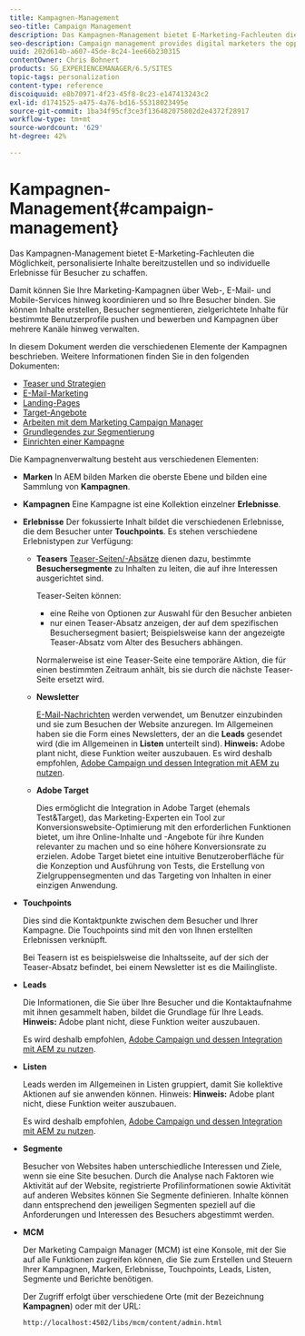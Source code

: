 ```yaml
---
title: Kampagnen-Management
seo-title: Campaign Management
description: Das Kampagnen-Management bietet E-Marketing-Fachleuten die Möglichkeit, personalisierte Inhalte bereitzustellen und so individuelle Erlebnisse für Besucher zu schaffen. Damit können Sie Ihre Marketing-Kampagnen über Web-, E-Mail- und Mobile-Services hinweg koordinieren und so Ihre Besucher binden.
seo-description: Campaign management provides digital marketers the opportunity to deliver personalized content and so create dedicated experiences for visitors. It allows you to orchestrate your marketing campaigns across the web, email and mobile services and so engage your visitors.
uuid: 202d614b-a607-45de-8c24-1ee66b230315
contentOwner: Chris Bohnert
products: SG_EXPERIENCEMANAGER/6.5/SITES
topic-tags: personalization
content-type: reference
discoiquuid: e8b70971-4f23-45f8-8c23-e147413243c2
exl-id: d1741525-a475-4a76-bd16-55318023495e
source-git-commit: 1ba34f95cf3ce3f136482075802d2e4372f28917
workflow-type: tm+mt
source-wordcount: '629'
ht-degree: 42%

---
```



# Kampagnen-Management{#campaign-management}

Das Kampagnen-Management bietet E-Marketing-Fachleuten die Möglichkeit, personalisierte Inhalte bereitzustellen und so individuelle Erlebnisse für Besucher zu schaffen.

Damit können Sie Ihre Marketing-Kampagnen über Web-, E-Mail- und Mobile-Services hinweg koordinieren und so Ihre Besucher binden. Sie können Inhalte erstellen, Besucher segmentieren, zielgerichtete Inhalte für bestimmte Benutzerprofile pushen und bewerben und Kampagnen über mehrere Kanäle hinweg verwalten.

In diesem Dokument werden die verschiedenen Elemente der Kampagnen beschrieben. Weitere Informationen finden Sie in den folgenden Dokumenten:

* [Teaser und Strategien](/help/sites-classic-ui-authoring/classic-personalization-campaigns-teasers-strategy.md)
* [E-Mail-Marketing](/help/sites-classic-ui-authoring/classic-personalization-campaigns-email.md)
* [Landing-Pages](/help/sites-classic-ui-authoring/classic-personalization-campaigns-landingpage.md)
* [Target-Angebote](/help/sites-classic-ui-authoring/classic-personalization-campaigns-target-offers.md)
* [Arbeiten mit dem Marketing Campaign Manager](/help/sites-classic-ui-authoring/classic-personalization-campaigns-mktg-manager.md)
* [Grundlegendes zur Segmentierung](/help/sites-classic-ui-authoring/classic-personalization-campaigns-segmentation.md)
* [Einrichten einer Kampagne](/help/sites-classic-ui-authoring/classic-personalization-campaigns-setting-up-your.md)

Die Kampagnenverwaltung besteht aus verschiedenen Elementen:

* **Marken**
In AEM bilden Marken die oberste Ebene und bilden eine Sammlung von **Kampagnen**.

* **Kampagnen**
Eine Kampagne ist eine Kollektion einzelner **Erlebnisse**.

* **Erlebnisse**
Der fokussierte Inhalt bildet die verschiedenen Erlebnisse, die dem Besucher unter **Touchpoints**. Es stehen verschiedene Erlebnistypen zur Verfügung:

   * **Teasers**
     [Teaser-Seiten/-Absätze](#teasers) dienen dazu, bestimmte **Besuchersegmente** zu Inhalten zu leiten, die auf ihre Interessen ausgerichtet sind.

     Teaser-Seiten können:

      * eine Reihe von Optionen zur Auswahl für den Besucher anbieten
      * nur einen Teaser-Absatz anzeigen, der auf dem spezifischen Besuchersegment basiert; Beispielsweise kann der angezeigte Teaser-Absatz vom Alter des Besuchers abhängen.

     Normalerweise ist eine Teaser-Seite eine temporäre Aktion, die für einen bestimmten Zeitraum anhält, bis sie durch die nächste Teaser-Seite ersetzt wird.

   * **Newsletter**

     [E-Mail-Nachrichten](#emailmarketing) werden verwendet, um Benutzer einzubinden und sie zum Besuchen der Website anzuregen. Im Allgemeinen haben sie die Form eines Newsletters, der an die **Leads** gesendet wird (die im Allgemeinen in **Listen** unterteilt sind). **Hinweis:** Adobe plant nicht, diese Funktion weiter auszubauen. Es wird deshalb empfohlen, [Adobe Campaign und dessen Integration mit AEM zu nutzen](/help/sites-administering/campaign.md).

   * **Adobe Target**

     Dies ermöglicht die Integration in Adobe Target (ehemals Test&amp;Target), das Marketing-Experten ein Tool zur Konversionswebsite-Optimierung mit den erforderlichen Funktionen bietet, um ihre Online-Inhalte und -Angebote für ihre Kunden relevanter zu machen und so eine höhere Konversionsrate zu erzielen. Adobe Target bietet eine intuitive Benutzeroberfläche für die Konzeption und Ausführung von Tests, die Erstellung von Zielgruppensegmenten und das Targeting von Inhalten in einer einzigen Anwendung.

* **Touchpoints**

  Dies sind die Kontaktpunkte zwischen dem Besucher und Ihrer Kampagne. Die Touchpoints sind mit den von Ihnen erstellten Erlebnissen verknüpft.

  Bei Teasern ist es beispielsweise die Inhaltsseite, auf der sich der Teaser-Absatz befindet, bei einem Newsletter ist es die Mailingliste.

* **Leads**

  Die Informationen, die Sie über Ihre Besucher und die Kontaktaufnahme mit ihnen gesammelt haben, bildet die Grundlage für Ihre Leads. **Hinweis:** Adobe plant nicht, diese Funktion weiter auszubauen.

  Es wird deshalb empfohlen, [Adobe Campaign und dessen Integration mit AEM zu nutzen](/help/sites-administering/campaign.md).

* **Listen**

  Leads werden im Allgemeinen in Listen gruppiert, damit Sie kollektive Aktionen auf sie anwenden können. Hinweis: **Hinweis:** Adobe plant nicht, diese Funktion weiter auszubauen.

  Es wird deshalb empfohlen, [Adobe Campaign und dessen Integration mit AEM zu nutzen](/help/sites-administering/campaign.md).

* **Segmente**

  Besucher von Websites haben unterschiedliche Interessen und Ziele, wenn sie eine Site besuchen. Durch die Analyse nach Faktoren wie Aktivität auf der Website, registrierte Profilinformationen sowie Aktivität auf anderen Websites können Sie Segmente definieren. Inhalte können dann entsprechend den jeweiligen Segmenten speziell auf die Anforderungen und Interessen des Besuchers abgestimmt werden.

* **MCM**

  Der Marketing Campaign Manager (MCM) ist eine Konsole, mit der Sie auf alle Funktionen zugreifen können, die Sie zum Erstellen und Steuern Ihrer Kampagnen, Marken, Erlebnisse, Touchpoints, Leads, Listen, Segmente und Berichte benötigen.

  Der Zugriff erfolgt über verschiedene Orte (mit der Bezeichnung **Kampagnen**) oder mit der URL:

  `http://localhost:4502/libs/mcm/content/admin.html`
